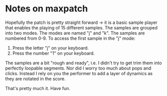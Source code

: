 # Notes on maxpatch

Hopefully the patch is pretty straight forward -> it is a basic sample player
that enables the playing of 15 different samples. The samples are grouped into
two modes. The modes are named "j" and "k". The samples are numbered from 0-9.
To access the first sample in the "j" mode:

1. Press the letter "j" on your keyboard.
2. Press the number "1" on your keyboard.

The samples are a bit "rough and ready", i.e. I didn't try to get trim them
into perfectly loopable segments. Nor did I worry too much about pops and
clicks. Instead I rely on you the performer to add a layer of dynamics as they
are notated in the score.

That's pretty much it. Have fun.
